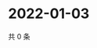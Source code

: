 # 2022-01-03

共 0 条

<!-- BEGIN WEIBO -->
<!-- 最后更新时间 Mon Jan 03 2022 18:16:35 GMT+0800 (China Standard Time) -->

<!-- END WEIBO -->
